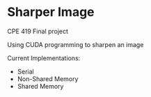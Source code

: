 # Sharper Image
CPE 419 Final project 

Using CUDA programming to sharpen an image

Current Implementations:
   - Serial 
   - Non-Shared Memory 
   - Shared Memory 
